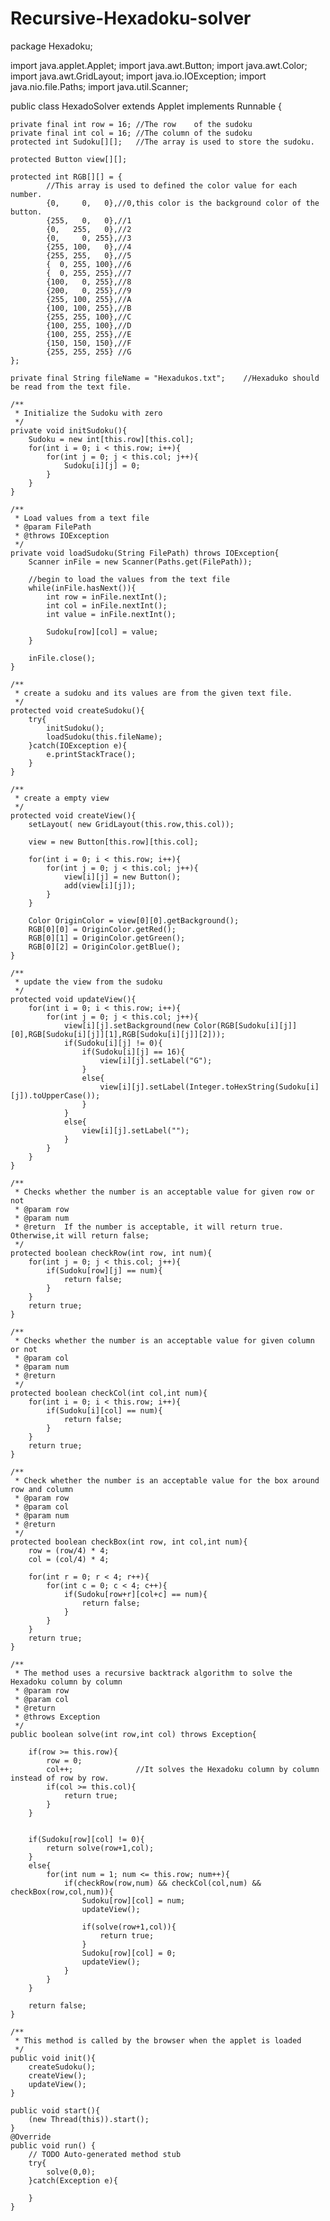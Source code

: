 # Recursive-Hexadoku-solver
package Hexadoku;

import java.applet.Applet;
import java.awt.Button;
import java.awt.Color;
import java.awt.GridLayout;
import java.io.IOException;
import java.nio.file.Paths;
import java.util.Scanner;

public class HexadoSolver extends Applet implements Runnable {
	
	private final int row = 16;	//The row    of the sudoku
	private final int col = 16;	//The column of the sudoku
	protected int Sudoku[][];	//The array is used to store the sudoku.
	
	protected Button view[][];
	
	protected int RGB[][] = {
			//This array is used to defined the color value for each number.
			{0,		0, 	 0},//0,this color is the background color of the button.
			{255,	0,	 0},//1
			{0,	  255,   0},//2
			{0,		0, 255},//3
			{255, 100, 	 0},//4
			{255, 255,   0},//5
			{  0, 255, 100},//6
			{  0, 255, 255},//7
			{100,   0, 255},//8
			{200,   0, 255},//9
			{255, 100, 255},//A
			{100, 100, 255},//B
			{255, 255, 100},//C
			{100, 255, 100},//D
			{100, 255, 255},//E
			{150, 150, 150},//F
			{255, 255, 255} //G
	};
	
	private final String fileName = "Hexadukos.txt";	//Hexaduko should be read from the text file.
	
	/**
	 * Initialize the Sudoku with zero
	 */
	private void initSudoku(){
		Sudoku = new int[this.row][this.col];
		for(int i = 0; i < this.row; i++){
			for(int j = 0; j < this.col; j++){
				Sudoku[i][j] = 0;
			}
		}
	}
	
	/**
	 * Load values from a text file
	 * @param FilePath
	 * @throws IOException 
	 */
	private void loadSudoku(String FilePath) throws IOException{
		Scanner inFile = new Scanner(Paths.get(FilePath));
		
		//begin to load the values from the text file
		while(inFile.hasNext()){
			int row = inFile.nextInt();
			int col = inFile.nextInt();
			int value = inFile.nextInt();
			
			Sudoku[row][col] = value;
		}
		
		inFile.close();
	}
	
	/**
	 * create a sudoku and its values are from the given text file.
	 */
	protected void createSudoku(){
		try{
			initSudoku();
			loadSudoku(this.fileName);
		}catch(IOException e){
			e.printStackTrace();
		}
	}
	
	/**
	 * create a empty view
	 */
	protected void createView(){
		setLayout( new GridLayout(this.row,this.col));
		
		view = new Button[this.row][this.col];
		
		for(int i = 0; i < this.row; i++){
			for(int j = 0; j < this.col; j++){
				view[i][j] = new Button();
				add(view[i][j]);
			}
		}
		
		Color OriginColor = view[0][0].getBackground();
		RGB[0][0] = OriginColor.getRed();
		RGB[0][1] = OriginColor.getGreen();
		RGB[0][2] = OriginColor.getBlue();
	}
	
	/**
	 * update the view from the sudoku
	 */
	protected void updateView(){
		for(int i = 0; i < this.row; i++){
			for(int j = 0; j < this.col; j++){
				view[i][j].setBackground(new Color(RGB[Sudoku[i][j]][0],RGB[Sudoku[i][j]][1],RGB[Sudoku[i][j]][2]));
				if(Sudoku[i][j] != 0){
					if(Sudoku[i][j] == 16){
						view[i][j].setLabel("G");
					}
					else{
						view[i][j].setLabel(Integer.toHexString(Sudoku[i][j]).toUpperCase());
					}
				}
				else{
					view[i][j].setLabel("");
				}
			}
		}
	}
	
	/**
	 * Checks whether the number is an acceptable value for given row or not
	 * @param row
	 * @param num
	 * @return  If the number is acceptable, it will return true. Otherwise,it will return false;
	 */
	protected boolean checkRow(int row, int num){
		for(int j = 0; j < this.col; j++){
			if(Sudoku[row][j] == num){
				return false;
			}
		}
		return true;
	}
	
	/**
	 * Checks whether the number is an acceptable value for given column or not 
	 * @param col
	 * @param num
	 * @return
	 */
	protected boolean checkCol(int col,int num){
		for(int i = 0; i < this.row; i++){
			if(Sudoku[i][col] == num){
				return false;
			}
		}
		return true;
	}
	
	/**
	 * Check whether the number is an acceptable value for the box around row and column
	 * @param row
	 * @param col
	 * @param num
	 * @return
	 */
	protected boolean checkBox(int row, int col,int num){
		row = (row/4) * 4;
		col = (col/4) * 4;
		
		for(int r = 0; r < 4; r++){
			for(int c = 0; c < 4; c++){
				if(Sudoku[row+r][col+c] == num){
					return false;
				}
			}
		}
		return true;
	}
	
	/**
	 * The method uses a recursive backtrack algorithm to solve the Hexadoku column by column 
	 * @param row
	 * @param col
	 * @return
	 * @throws Exception
	 */
	public boolean solve(int row,int col) throws Exception{
		
		if(row >= this.row){
			row = 0;
			col++;				//It solves the Hexadoku column by column instead of row by row.
			if(col >= this.col){
				return true;
			}
		}
		
		
		if(Sudoku[row][col] != 0){
			return solve(row+1,col);
		}
		else{
			for(int num = 1; num <= this.row; num++){
				if(checkRow(row,num) && checkCol(col,num) && checkBox(row,col,num)){
					Sudoku[row][col] = num;
					updateView();
					
					if(solve(row+1,col)){
						return true;
					}
					Sudoku[row][col] = 0;
					updateView();
				}
			}
		}
		
		return false;
	}
	
	/**
	 * This method is called by the browser when the applet is loaded 
	 */
	public void init(){
		createSudoku();
		createView();
		updateView();
	}
	
	public void start(){
		(new Thread(this)).start();
	}
	@Override
	public void run() {
		// TODO Auto-generated method stub
		try{
			solve(0,0);
		}catch(Exception e){
			
		}
	}
